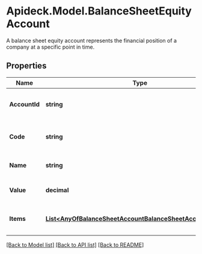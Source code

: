 # Apideck.Model.BalanceSheetEquityAccount
A balance sheet equity account represents the financial position of a company at a specific point in time.

## Properties

Name | Type | Description | Notes
------------ | ------------- | ------------- | -------------
**AccountId** | **string** | The unique identifier for the account. | [optional] [readonly] 
**Code** | **string** | The account code of the account | [optional] [readonly] 
**Name** | **string** | The name of the account. | [optional] [readonly] 
**Value** | **decimal** | The amount or value of the item | [optional] [readonly] 
**Items** | [**List&lt;AnyOfBalanceSheetAccountBalanceSheetAccountRecord&gt;**](AnyOfBalanceSheetAccountBalanceSheetAccountRecord.md) | A list of balance sheet accounts | [optional] 

[[Back to Model list]](../README.md#documentation-for-models) [[Back to API list]](../README.md#documentation-for-api-endpoints) [[Back to README]](../README.md)

